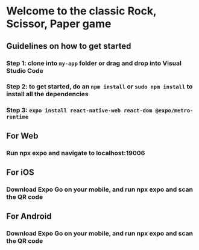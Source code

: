 # Welcome to the classic Rock, Scissor, Paper game

## Guidelines on how to get started

### Step 1: clone into `my-app` folder or drag and drop into Visual Studio Code

### Step 2: to get started, do an `npm install` or `sudo npm install` to install all the dependencies

### Step 3: `expo install react-native-web react-dom @expo/metro-runtime`

## For Web

### Run npx expo and navigate to localhost:19006

## For iOS

### Download Expo Go on your mobile, and run npx expo and scan the QR code

## For Android

### Download Expo Go on your mobile, and run npx expo and scan the QR code
